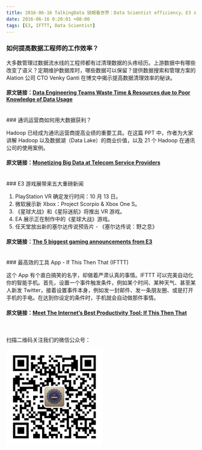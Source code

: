 ```yaml
---
title: 2016-06-16 TalkingData 锐眼看世界：Data Scientist efficiency、E3 and IFTTT 
date: 2016-06-16 0:20:01 +08:00
tags: [E3, IFTTT, Data Scientist]
---
```


### 如何提高数据工程师的工作效率？

大多数管理过数据流水线的工程师都有过清理数据的头疼经历。上游数据中有哪些改变了语义？定期维护数据库时，哪些数据可以保留？提供数据搜索和管理方案的 Alation 公司 CTO Venky Ganti 在博文中揭示提高数据清理效率的秘诀。

#### 原文链接：[Data Engineering Teams Waste Time & Resources due to Poor Knowledge of Data Usage](https://alation.com/blog/2016/04/26/data-engineering-teams-waste-time-resources-due-to-poor-knowledge-of-data-usage/)

<br>
### 通讯运营商如何用大数据获利？

Hadoop 已经成为通讯运营商提高业绩的重要工具。在这篇 PPT 中，作者为大家讲解 Hadoop 以及数据湖（Data Lake）的商业价值，以及 21 个 Hadoop 在通讯公司的使用案例。

#### 原文链接：[Monetizing Big Data at Telecom Service Providers](http://www.slideshare.net/Hadoop_Summit/monitizing-big-data-at-telecom-service-providers-33919438)

<br>
### E3 游戏展带来五大重磅新闻

 1. PlayStation VR 确定发行时间：10 月 13 日。
 2. 微软展示新 Xbox：Project Scorpio & Xbox One S。
 3. 《星球大战》和《星际迷航》将推出 VR 游戏。
 4. EA 展示正在制作中的《星球大战》游戏。
 5. 任天堂放出新的塞尔达传说预告片 - 《塞尔达传说：野之息》

#### 原文链接：[The 5 biggest gaming announcements from E3](https://news.fastcompany.com/the-5-biggest-gaming-announcements-from-e3-4010550)

<br>
### 最高效的工具 App - If This Then That (IFTTT)

这个 App 有个直白搞笑的名字，却做着严肃认真的事情。IFTTT 可以完美自动化你的智能手机。首先，设置一个事件触发条件，例如某个时间、某种天气、甚至某人新发 Twitter，接着设置事件本身，例如发一封邮件、发一条朋友圈、或是打开手机的手电。在达到你设定的条件时，手机就会自动做那件事情。

#### 原文链接：[Meet The Internet’s Best Productivity Tool: If This Then That](http://www.wsj.com/articles/meet-the-internets-best-productivity-tool-if-this-then-that-1464793511?mod=trending_now_5)

<br>
<br>
扫描二维码关注我们的微信公众号：

![](/images/erweima.jpg)